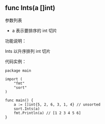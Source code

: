 ## func Ints(a []int)

参数列表

- a 表示要排序的 int 切片

功能说明：

Ints 以升序排列 int 切片

代码实例：

	package main
	
	import (
		"fmt"
		"sort"
	)
	
	func main() {
		a := []int{5, 2, 6, 3, 1, 4} // unsorted
		sort.Ints(a)
		fmt.Println(a) // [1 2 3 4 5 6]
	}
	


